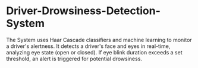 # Driver-Drowsiness-Detection-System
The System uses Haar Cascade classifiers and machine learning to monitor a driver's alertness. It detects a driver's face and eyes in real-time, analyzing eye state (open or closed). If eye blink duration exceeds a set threshold, an alert is triggered for potential drowsiness.

